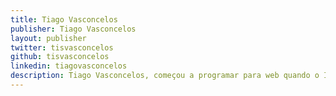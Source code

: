 ```yaml
---
title: Tiago Vasconcelos
publisher: Tiago Vasconcelos
layout: publisher
twitter: tisvasconcelos
github: tisvasconcelos
linkedin: tiagovasconcelos
description: Tiago Vasconcelos, começou a programar para web quando o IE6 era o único navegador que importava, smatphones não existiam e o termo fullstack não era usado, apesar de programar em todas as áreas. Ajudou a fundar e definir a cultura do time front-end Martell, atualmente líder do time de Aplicativos (Tully). Gosta de ler o One Piece semanal e assistir seu ídolo Cristiano Ronaldo jogar.
---
```

